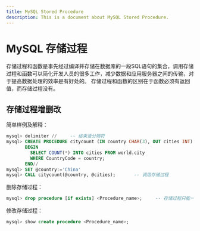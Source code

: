 ```yaml
---
title: MySQL Stored Procedure
description: This is a document about MySQL Stored Procedure.
---
```


# MySQL 存储过程

存储过程和函数是事先经过编译并存储在数据库的一段SQL语句的集合，调用存储过程和函数可以简化开发人员的很多工作，减少数据和应用服务器之间的传输，对于提高数据处理的效率是有好处的。
存储过程和函数的区别在于函数必须有返回值，而存储过程没有。

## 存储过程增删改

简单样例及解释：

```sql
mysql> delimiter //		-- 结束语分隔符
mysql> CREATE PROCEDURE citycount (IN country CHAR(3), OUT cities INT)		-- in：输入值，需要调用方传入值，out：表示作为输出值，即返回值，inout：既可以当做输出值又可以当做输入值
       BEGIN
         SELECT COUNT(*) INTO cities FROM world.city
         WHERE CountryCode = country;
       END//
mysql> SET @country:='China'
mysql> CALL citycount(@country, @cities);		-- 调用存储过程
```

删除存储过程：

```sql
mysql> drop procedure [if exists] <Procedure_name>;		-- 存储过程只能一个个删除，不能批量删除
```

修改存储过程：

```sql
mysql> show create procedure <Procedure_name>;
```





